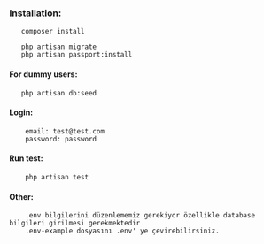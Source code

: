 ### Installation:
```
   composer install
```
```
   php artisan migrate
   php artisan passport:install 
```

#### For dummy users:
```
   php artisan db:seed
```

#### Login:
```
    email: test@test.com
    password: password
```


#### Run test:
```
    php artisan test  

```

#### Other:
```
    .env bilgilerini düzenlememiz gerekiyor özellikle database bilgileri girilmesi gerekmektedir
    .env-example dosyasını .env' ye çevirebilirsiniz.
```
